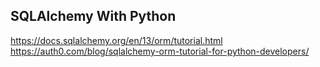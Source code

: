 ## SQLAlchemy With Python

https://docs.sqlalchemy.org/en/13/orm/tutorial.html
https://auth0.com/blog/sqlalchemy-orm-tutorial-for-python-developers/